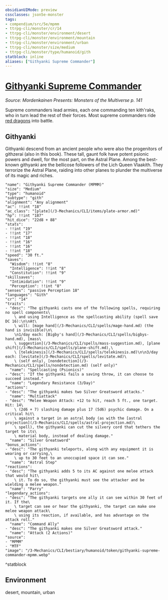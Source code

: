 ```yaml
---
obsidianUIMode: preview
cssclasses: json5e-monster
tags:
- compendium/src/5e/mpmm
- ttrpg-cli/monster/cr/14
- ttrpg-cli/monster/environment/desert
- ttrpg-cli/monster/environment/mountain
- ttrpg-cli/monster/environment/urban
- ttrpg-cli/monster/size/medium
- ttrpg-cli/monster/type/humanoid/gith
statblock: inline
aliases: ["Githyanki Supreme Commander"]
---
```

# [Githyanki Supreme Commander](3-Mechanics\CLI\bestiary\humanoid/githyanki-supreme-commander-mpmm.md)
*Source: Mordenkainen Presents: Monsters of the Multiverse p. 141*  

Supreme commanders lead armies, each one commanding ten kith'raks, who in turn lead the rest of their forces. Most supreme commanders ride [red dragons](/3-Mechanics/CLI/bestiary/dragon/adult-red-dragon.md) into battle.

## Githyanki

Githyanki descend from an ancient people who were also the progenitors of githzerai (also in this book). These tall, gaunt folk have potent psionic powers and dwell, for the most part, on the Astral Plane. Among the best-known githyanki are the bellicose followers of the Lich Queen Vlaakith. They terrorize the Astral Plane, raiding into other planes to plunder the multiverse of its magic and riches.

```statblock
"name": "Githyanki Supreme Commander (MPMM)"
"size": "Medium"
"type": "humanoid"
"subtype": "gith"
"alignment": "Any alignment"
"ac": !!int "18"
"ac_class": "[plate](/3-Mechanics/CLI/items/plate-armor.md)"
"hp": !!int "187"
"hit_dice": "22d8 + 88"
"stats":
- !!int "19"
- !!int "17"
- !!int "18"
- !!int "16"
- !!int "16"
- !!int "18"
"speed": "30 ft."
"saves":
  "Wisdom": !!int "8"
  "Intelligence": !!int "8"
  "Constitution": !!int "9"
"skillsaves":
  "Intimidation": !!int "9"
  "Perception": !!int "8"
"senses": "passive Perception 18"
"languages": "Gith"
"cr": "14"
"traits":
- "desc": "The githyanki casts one of the following spells, requiring no spell components\
    \ and using Intelligence as the spellcasting ability (spell save DC 16):\n\nAt\
    \ will: [mage hand](/3-Mechanics/CLI/spells/mage-hand.md) (the hand is invisible)\n\
    \n1/day each: [Bigby's hand](/3-Mechanics/CLI/spells/bigbys-hand.md), [mass\
    \ suggestion](/3-Mechanics/CLI/spells/mass-suggestion.md), [plane shift](/3-Mechanics/CLI/spells/plane-shift.md),\
    \ [telekinesis](/3-Mechanics/CLI/spells/telekinesis.md)\n\n3/day each: [levitate](/3-Mechanics/CLI/spells/levitate.md)\
    \ (self only), [nondetection](/3-Mechanics/CLI/spells/nondetection.md) (self only)"
  "name": "Spellcasting (Psionics)"
- "desc": "If the githyanki fails a saving throw, it can choose to succeed instead."
  "name": "Legendary Resistance (3/Day)"
"actions":
- "desc": "The githyanki makes two Silver Greatsword attacks."
  "name": "Multiattack"
- "desc": "Melee Weapon Attack: +12 to hit, reach 5 ft., one target. Hit: 14\
    \ (2d6 + 7) slashing damage plus 17 (5d6) psychic damage. On a critical hit\
    \ against a target in an astral body (as with the [astral projection](/3-Mechanics/CLI/spells/astral-projection.md)\
    \ spell), the githyanki can cut the silvery cord that tethers the target to its\
    \ material body, instead of dealing damage."
  "name": "Silver Greatsword"
"bonus_actions":
- "desc": "The githyanki teleports, along with any equipment it is wearing or carrying,\
    \ up to 30 feet to an unoccupied space it can see."
  "name": "Astral Step"
"reactions":
- "desc": "The githyanki adds 5 to its AC against one melee attack that would hit\
    \ it. To do so, the githyanki must see the attacker and be wielding a melee weapon."
  "name": "Parry"
"legendary_actions":
- "desc": "The githyanki targets one ally it can see within 30 feet of it. If the\
    \ target can see or hear the githyanki, the target can make one melee weapon attack\
    \ using its reaction, if available, and has advantage on the attack roll."
  "name": "Command Ally"
- "desc": "The githyanki makes one Silver Greatsword attack."
  "name": "Attack (2 Actions)"
"source":
- "MPMM"
- "MTF"
"image": "/3-Mechanics/CLI/bestiary/humanoid/token/githyanki-supreme-commander-mpmm.webp"
```
^statblock

## Environment

desert, mountain, urban